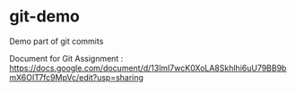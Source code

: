 # git-demo

Demo part of git commits 

Document for Git Assignment : https://docs.google.com/document/d/13lmI7wcK0XoLA8Skhlhi6uU79BB9bmX6OIT7fc9MpVc/edit?usp=sharing
